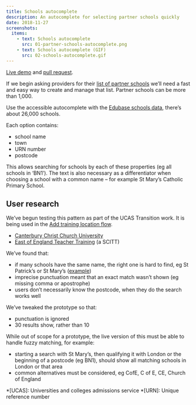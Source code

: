 ```yaml
---
title: Schools autocomplete
description: An autocomplete for selecting partner schools quickly
date: 2018-11-27
screenshots:
  items:
    - text: Schools autocomplete
      src: 01-partner-schools-autocomplete.png
    - text: Schools autocomplete (GIF)
      src: 02-schools-autocomplete.gif
---
```


[Live demo](https://publish-courses-prototype.herokuapp.com/school-autocomplete) and [pull request](https://github.com/DFE-Digital/publish-teacher-training-prototype/pull/18).

If we begin asking providers for their [list of partner schools](/find-teacher-training/maps-for-providers-with-many-partners) we’ll need a fast and easy way to create and manage that list. Partner schools can be more than 1,000.

Use the accessible autocomplete with the [Edubase schools data](https://get-information-schools.service.gov.uk/Downloads), there’s about 26,000 schools.

Each option contains:

- school name
- town
- URN number
- postcode

This allows searching for schools by each of these properties (eg all schools in ‘BN1’). The text is also necessary as a differentiator when choosing a school with a common name – for example St Mary’s Catholic Primary School.

## User research

We’ve begun testing this pattern as part of the UCAS Transition work. It is being used in the [Add training location flow](/publish-teacher-training-courses/new-training-location#user-research).

- [Canterbury Christ Church University](https://lookback.io/watch/oDwREDkfjwjW5SpCi)
- [East of England Teacher Training](https://lookback.io/watch/vw6eDzqmL4s24rR2Y) (a SCITT)

We’ve found that:

- if many schools have the same name, the right one is hard to find, eg St Patrick’s or St Mary’s ([example](https://lookback.io/watch/vw6eDzqmL4s24rR2Y?t=48m48s))
- imprecise punctuation meant that an exact match wasn’t shown (eg missing comma or apostrophe)
- users don’t necessarily know the postcode, when they do the search works well

We’ve tweaked the prototype so that:

- punctuation is ignored
- 30 results show, rather than 10

While out of scope for a prototype, the live version of this must be able to handle fuzzy matching, for example:

- starting a search with St Mary’s, then qualifying it with London or the beginning of a postcode (eg BN1), should show all matching schools in London or that area
- common alternatives must be considered, eg CofE, C of E, CE, Church of England

*[UCAS]: Universities and colleges admissions service
*[URN]: Unique reference number
